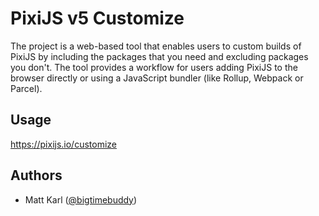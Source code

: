 # PixiJS v5 Customize

The project is a web-based tool that enables users to custom builds of PixiJS by including the packages that you need and excluding packages you don't. The tool provides a workflow for users adding PixiJS to the browser directly or using a JavaScript bundler (like Rollup, Webpack or Parcel).

## Usage

https://pixijs.io/customize

## Authors

* Matt Karl ([@bigtimebuddy](https://github.com/bigtimebuddy))
